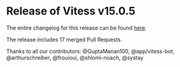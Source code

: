 # Release of Vitess v15.0.5
The entire changelog for this release can be found [here](https://github.com/vitessio/vitess/blob/main/changelog/15.0/15.0.5/changelog.md).

The release includes 17 merged Pull Requests.

Thanks to all our contributors: @GuptaManan100, @app/vitess-bot, @arthurschreiber, @frouioui, @shlomi-noach, @systay

